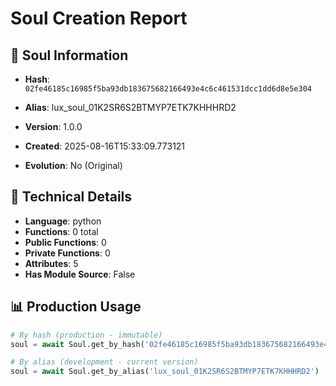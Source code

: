 # Soul Creation Report

## 🧬 Soul Information
- **Hash**: `02fe46185c16985f5ba93db183675682166493e4c6c461531dcc1dd6d8e5e304`
- **Alias**: lux_soul_01K2SR6S2BTMYP7ETK7KHHHRD2
- **Version**: 1.0.0
- **Created**: 2025-08-16T15:33:09.773121

- **Evolution**: No (Original)

## 🔧 Technical Details
- **Language**: python
- **Functions**: 0 total
- **Public Functions**: 0
- **Private Functions**: 0
- **Attributes**: 5
- **Has Module Source**: False

## 📊 Production Usage
```python
# By hash (production - immutable)
soul = await Soul.get_by_hash('02fe46185c16985f5ba93db183675682166493e4c6c461531dcc1dd6d8e5e304')

# By alias (development - current version)
soul = await Soul.get_by_alias('lux_soul_01K2SR6S2BTMYP7ETK7KHHHRD2')
```
